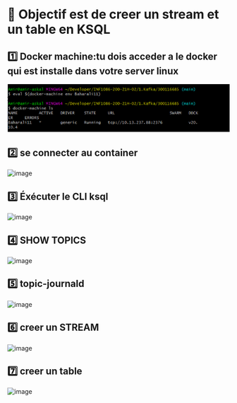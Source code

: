 # :bookmark: Objectif est de creer un stream et un table en KSQL

:one: Docker machine:tu dois acceder a le docker qui est installe dans votre server linux 
-----------------------------------------------------------------------

![image](images/1.PNG)

:two: se connecter au container
--------------------------------
![image](2.PNG)

:three: Éxécuter le CLI ksql
-----------------------------
![image](3.PNG)

:four: SHOW TOPICS
------------------
![image](4.PNG)

:five: topic-journald
----------------------
![image](5.PNG)

:six: creer un STREAM 
----------------------
![image](6.PNG)

:seven: creer un table 
----------------------
![image](7.PNG)
